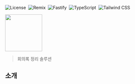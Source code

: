 ![License](https://img.shields.io/badge/License-MIT-black)&nbsp;
![Remix](https://img.shields.io/badge/Remix-000000?style=flat&logo=remix&logoColor=white)&nbsp;
![Fastify](https://img.shields.io/badge/Fastify-000000?style=flat&logo=fastify&logoColor=white)&nbsp;
![TypeScript](https://img.shields.io/badge/TypeScript-007ACC?style=flat&logo=typescript&logoColor=white)&nbsp;
![Tailwind CSS](https://img.shields.io/badge/Tailwind%20CSS-38B2AC?style=flat&logo=tailwind-css&logoColor=white)&nbsp;

<img src="https://github.com/user-attachments/assets/7378bc83-73e2-4ac7-8391-da2f4e5e834f" height="120"  />

> 회의록 정리 솔루션

## 소개

